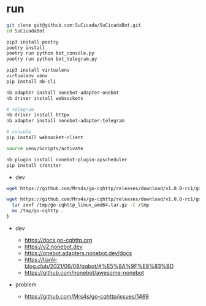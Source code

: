 # run
```bash
git clone git@github.com:SuCicada/SuCicadaBot.git
cd SuCicadaBot

pip3 install poetry 
poetry install
poetry run python bot_console.py
poetry run python bot_telegram.py
```



```bash
pip3 install virtualenv
virtualenv venv
pip install nb-cli

nb adapter install nonebot-adapter-onebot
nb driver install websockets 

# telegram
nb driver install httpx
nb adapter install nonebot-adapter-telegram

# console
pip install websocket-client

source venv/Scripts/activate
```

```bash
nb plugin install nonebot-plugin-apscheduler
pip install croniter
```

- dev
```bash
wget https://github.com/Mrs4s/go-cqhttp/releases/download/v1.0.0-rc1/go-cqhttp_windows_amd64.exe

wget https://github.com/Mrs4s/go-cqhttp/releases/download/v1.0.0-rc1/go-cqhttp_linux_amd64.tar.gz -O /tmp/go-cqhttp_linux_amd64.tar.gz && {
  tar zxvf /tmp/go-cqhttp_linux_amd64.tar.gz -C /tmp  
  mv /tmp/go-cqhttp .
} 
```

- dev
  - https://docs.go-cqhttp.org
  - https://v2.nonebot.dev
  - https://onebot.adapters.nonebot.dev/docs
  - https://tianli-blog.club/2021/06/08/qqbot/#%E5%8A%9F%E8%83%BD
  - https://github.com/nonebot/awesome-nonebot

- problem
  - https://github.com/Mrs4s/go-cqhttp/issues/1469

